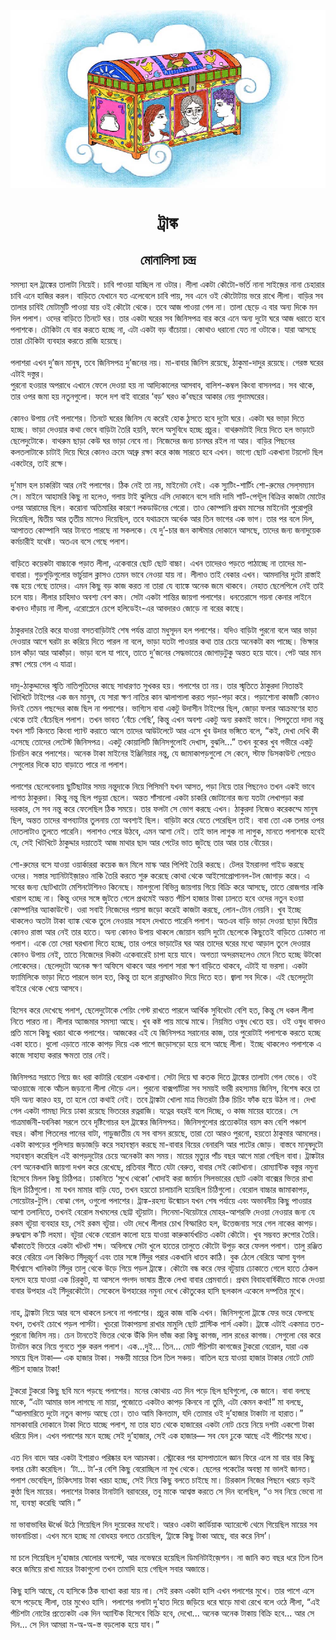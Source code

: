 <div align=center> <img src="../../metadata/images/rabibasariya/ট্রাঙ্ক.jpg" align="center" ></div>
<h1 align=center>ট্রাঙ্ক</h1>
<h2 align=center>মোনালিসা চন্দ্র</h2>
সমস্যা হল ট্রাঙ্কের তালাটা নিয়েই। চাবি পাওয়া যাচ্ছিল না ওটার। লীলা একটা কৌটো-ভর্তি নানা সাইজ়ের নানা চেহারার চাবি এনে হাজির করল। বাড়িতে যেখানে যত এলেবেলে চাবি পায়, সব এনে ওই কৌটোটায় ভরে রাখে লীলা। বাড়ির সব তালার চাবিই মোটামুটি পাওয়া যায় ওই কৌটো থেকে। তবে আজ পাওয়া গেল না। তালা ছেড়ে এ বার অন্য দিকে মন দিল পলাশ। ওদের বাড়িতে তিনটে ঘর। তার একটা ঘরের সব জিনিসপত্র বার করে এনে অন্য দুটো ঘরে আজ ধরাতে হবে পলাশকে। চৌকিটা যে বার করতে হচ্ছে না, এটা একটা বড় বাঁচোয়া। কোথাও ধরানো যেত না ওটাকে। যারা আসছে তারা চৌকিটা ব্যবহার করতে রাজি হয়েছে।<br> <br>পলাশরা এখন দু’জন মানুষ, তবে জিনিসপত্র দু’জনের নয়। মা-বাবার জিনিস রয়েছে, ঠাকুমা-দাদুর রয়েছে। গেরস্ত ঘরের এটাই দস্তুর।<br>
পুরনো হওয়ার অপরাধে এখানে ফেলে দেওয়া হয় না আদ্যিকালের আসবাব, বালিশ-কম্বল কিংবা বাসনপত্র। সব থাকে, তার ওপর জমা হয় নতুনগুলো। ফলে দশ বাই বারোর ‘বড়’ ঘরও ক’বছরে আকার নেয় গুদামঘরের।<br> <br>কোনও উপায় নেই পলাশের। তিনটে ঘরের জিনিস যে করেই হোক ঠুসতে হবে দুটো ঘরে। একটা ঘর ভাড়া দিতে হচ্ছে। ভাড়া দেওয়ার কথা ভেবে বাড়িটা তৈরি হয়নি, ফলে অসুবিধে হচ্ছে প্রচুর। বাথরুমটাই দিয়ে দিতে হল ভাড়াটে ছেলেদুটোকে। বাথরুম ছাড়া কেউ ঘর ভাড়া নেবে না। নিজেদের জন্য চানঘর রইল না আর। বাড়ির পিছনের কলতলাটাকে চাটাই দিয়ে ঘিরে কোনও ক্রমে আব্রু রক্ষা করে কাজ সারতে হবে এখন। ভাগ্যে ছোট একখানা টয়লেট ছিল একটেরে, তাই রক্ষে।<br> <br>দু’মাস হল চাকরিটা আর নেই পলাশের। ঠিক নেই তা নয়, মাইনেটা নেই। এক স্যুটিং-শার্টিং শো-রুমের সেল্‌সম্যান সে। মাইনে আহামরি কিছু না হলেও, গলায় টাই ঝুলিয়ে এসি দোকানে বসে দামি দামি শার্ট-পেন্টুল বিক্রির কাজটা মোটের ওপর আরামের ছিল। করোনা অতিমারির কারণে লকডাউনের গেরো। তাও কোম্পানি প্রথম মাসের মাইনেটা পুরোপুরি দিয়েছিল, দ্বিতীয় আর তৃতীয় মাসেও দিয়েছিল, তবে যথাক্রমে অর্ধেক আর তিন ভাগের এক ভাগ। তার পর বলে দিল, আপাতত কোম্পানি আর টানতে পারছে না সকলকে। যে দু’-চার জন কাস্টমার দোকানে আসছে, তাদের জন্য জনাদুয়েক কর্মচারীই যথেষ্ট। অতএব বসে গেছে পলাশ।<br> <br>বাড়িতে কয়েকটা বাচ্চাকে পড়াত লীলা, একেবারে ছোট ছোট বাচ্চা। এখন তাদেরও পড়তে পাঠাচ্ছে না তাদের মা-বাবারা। গুড়গুড়িগুলোর ভার্চুয়াল ক্লাসও তেমন ভাবে নেওয়া যায় না। লীলাও তাই বেকার এখন। আমদানির দুটো রাস্তাই বন্ধ হয়ে গেছে তাদের। এমন কিছু বড় কাজ করত না তারা যে ব্যাঙ্কে অনেক জমে থাকবে। নেহাত ছেলেপিলে নেই তাই চলে যায়। লীলার চাহিদাও অবশ্য বেশ কম। সেটা একটা শান্তির জায়গা পলাশের। ধনতেরাসে গয়না কেনার লাইনে কখনও দাঁড়ায় না লীলা, এরোপ্লেনে চেপে হলিডেইং-এর আবদারও জোড়ে না বরের কাছে।<br> <br>ঠাকুরদার তৈরি করে যাওয়া বসতবাড়িটাই শেষ পর্যন্ত ত্রাতা মধুসূদন হল পলাশের। যদিও বাড়িটা পুরনো বলে আর ভাড়া দেওয়ার আগে ঘরটা রং করিয়ে দিতে পারল না বলে, ভাড়া যতটা পাওয়ার কথা তার চেয়ে অনেকটা কম পাচ্ছে। ভিক্ষার চাল কাঁড়া আর আকাঁড়া। ভাড়া বলে যা পাবে, তাতে দু’জনের সেদ্ধভাতের জোগাড়টুকু অন্তত হয়ে যাবে। পেট আর মান রক্ষা পেয়ে গেল এ যাত্রা।<br> <br>দাদু-ঠাকুদ্দাদের স্মৃতি নাতিপুতিদের কাছে সাধারণত সুখকর হয়। পলাশের তা নয়। তার স্মৃতিতে ঠাকুরদা নিতান্তই খিটখিটে টাইপের এক জন মানুষ, যে সারা ক্ষণ নাতির কান ঝালাপালা করত পড়া-পড়া করে। পড়াশোনা কাজটি কোনও দিনই তেমন পছন্দের কাজ ছিল না পলাশের। ভাগ্যিস বাবা একটু উদাসীন টাইপের ছিল, জোড়া ফলার আক্রমণের হাত থেকে তাই বেঁচেছিল পলাশ। তখন ভাবত ‘বেঁচে গেছি’, কিন্তু এখন অবশ্য একটু অন্য রকমই ভাবে। পিসতুতো দাদা নন্তু যখন শার্ট কিনতে কিংবা প্যান্ট করাতে আসে তাদের আউটলেটে আর এসে খুব উদার ভঙ্গিতে বলে, “কই, দেখা দেখি কী এসেছে তোদের লেটেস্ট জিনিসপত্র। একটু কোয়ালিটি জিনিসগুলোই দেখাস, বুঝলি...” তখন বুকের খুব গভীরে একটু চিনচিন করে পলাশের। অনেক টাকা মাইনের ইঞ্জিনিয়ার নন্তু, যে জামাকাপড়গুলো সে কেনে, স্টাফ ডিসকাউন্ট পেয়েও সেগুলোর দিকে হাত বাড়াতে পারে না পলাশ।<br> <br>পলাশের ছেলেবেলায় ছুটিছাটার সময় নন্তুদাকে নিয়ে পিসিমণি যখন আসত, পড়া নিয়ে তার পিছনেও তখন একই ভাবে লাগত ঠাকুরদা। কিন্তু নন্তু ছিল পড়ুয়া ছেলে। অন্তত শাঁসালো একটা চাকরি জোটানোর জন্য যতটা লেখাপড়া করা দরকার, সে সব নন্তু করে ফেলেছিল ঠিক সময়ে। তার ফলটা সে ভোগ করছে এখন। ঠাকুরদা নিজেও করেকম্মে মানুষ ছিল, অন্তত তাদের বাপব্যাটার তুলনায় তো অবশ্যই ছিল। বাড়িটা করে যেতে পেরেছিল তাই। বাবা তো এক তলার ওপর দোতলাটাও তুলতে পারেনি। পলাশও পেরে উঠবে, এমন আশা নেই। তাই ভাল লাগুক না লাগুক, মানতে পলাশকে হবেই যে, সেই খিটখিটে ঠাকুদ্দার দয়াতেই আজ মাথার ছাদ আর পেটের ভাত জুটছে তার আর তার বৌয়ের।<br> <br>শো-রুমের বসে যাওয়া ওয়ার্কাররা কয়েক জন মিলে মাস্ক আর পিপিই তৈরি করছে। টেলর ইমরানদা গাইড করছে ওদের। সস্তার স্যানিটাইজ়ারও নাকি তৈরি করতে শুরু করেছে কোথা থেকে আইসোপ্রোপানল-টল জোগাড় করে। এ সবের জন্য ছোটখাটো মেশিনটেশিনও কিনেছে। মালগুলো বিভিন্ন জায়গায় গিয়ে বিক্রি করে আসছে, তাতে রোজগার নাকি খারাপ হচ্ছে না। কিন্তু ওদের সঙ্গে জুটতে গেলে প্রথমেই অন্তত পঁচিশ হাজার টাকা ঢালতে হবে ওদের নতুন হওয়া কোম্পানির অ্যাকাউন্টে। ওরা সবাই নিজেদের পয়সা জড়ো করেই কাজটা করছে, লোন-টোন নেয়নি। খুব ইচ্ছে থাকলেও অতটা টাকা ব্যাঙ্ক থেকে তুলে নেওয়ার সাহস দেখাতে পারেনি পলাশ। অতএব বাড়ি ভাড়া দেওয়া ছাড়া দ্বিতীয় কোনও রাস্তা আর নেই তার হাতে। অন্য কোনও উপায় থাকলে জোয়ান বয়সি দুটো ছেলেকে কিছুতেই বাড়িতে ঢোকাত না পলাশ। একে তো সেরা ঘরখানা দিতে হচ্ছে, তার ওপরে ভাড়াটের ঘর আর তাদের ঘরের মধ্যে আড়াল তুলে দেওয়ার কোনও উপায় নেই, তাতে নিজেদের দিকটা একেবারেই চাপা হয়ে যাবে। অগত্যা অন্দরমহলেও মেনে নিতে হচ্ছে উটকো লোকেদের। ছেলেদুটো অনেক ক্ষণ অফিসে থাকবে আর পলাশ সারা ক্ষণ বাড়িতে থাকবে, এটাই যা ভরসা। একটা ফ্যামিলিকে ভাড়া দিতে পারলে ভাল হত, কিন্তু তা হলে রান্নাঘরটাও দিয়ে দিতে হত। জ্বালা সব দিকে। এই ছেলেদুটো বাইরে থেকে খেয়ে আসবে।<br> <br>হিসেব করে দেখেছে পলাশ, ছেলেদুটোকে পেয়িং গেস্ট রাখতে পারলে আর্থিক সুবিধেটা বেশি হত, কিন্তু সে ধকল লীলা নিতে পারত না। লীলার অ্যাজমার সমস্যা আছে। খুব কষ্ট পায় মাঝে মাঝে। নিয়মিত ওষুধ খেতে হয়। ওই ওষুধ বাবদও প্রতি মাসে কিছু খরচা থাকে পলাশের। আজকের এই যে জিনিসপত্র সরানোর কাজ, তার পুরোটাই পলাশকে করতে হচ্ছে একা হাতে। ধুলো এড়াতে নাকে কাপড় দিয়ে এক পাশে জড়োসড়ো হয়ে বসে আছে লীলা। ইচ্ছে থাকলেও পলাশকে এ কাজে সাহায্য করার ক্ষমতা তার নেই।<br> <br>জিনিসপত্র সরাতে গিয়ে জং ধরা কাটারি বেরোল একখানা। সেটা দিয়ে ঘা কতক দিতে ট্রাঙ্কের তালাটা গেল ভেঙে। ওই আওয়াজে নাকে আঁচল জড়ানো লীলা দৌড়ে এল। পুরনো বাক্সপ্যাঁটরা সব সময়ই ভারী রহস্যময় জিনিস, বিশেষ করে তা যদি অন্য কারও হয়, তা হলে তো কথাই নেই। তবে ট্রাঙ্কটা খোলা মাত্র ভিতরটা ঠিক চিচিং ফাঁক হয়ে উঠল না। দেখা গেল একটা গামছা দিয়ে ঢাকা রয়েছে ভিতরের রত্নরাজি। যত্নের বহরই বলে দিচ্ছে, ও কাজ মায়ের হাতের। সে গাত্রমার্জনী-যবনিকা সরলে তবে দৃষ্টিগোচর হল ট্রাঙ্কের জিনিসপত্র। জিনিসগুলোর প্রত্যেকটার বয়স কম বেশি পঞ্চাশ বছর। কাঁসা পিতলের পানের বাটা, গাড়ুজাতীয় যে সব বাসন রয়েছে, তারা তো আরও পুরনো, হয়তো ঠাকুমার আমলের। একটা কাপড়ের পুলিন্দায় জড়াজড়ি করে সহাবস্থান করছে মা-বাবার বিয়ের বেনারসি আর পাটের জোড়। বাস্তবে মানুষদুটো সহাবস্থান করেছিল এই কাপড়দুটোর চেয়ে অনেকটা কম সময়। মায়ের মৃত্যুর পাঁচ বছর আগে মারা গেছিল বাবা। ট্রাঙ্কটার বেশ অনেকখানি জায়গা দখল করে রেখেছে, প্রতিবার শীতে যেটা বেরুত, বাবার সেই কোটখানা। রোম্যান্টিক বস্তুর নমুনা হিসেবে মিলল কিছু চিঠিপত্র। ঢাকনিতে ‘সুখে থেকো’ খোদাই করা জার্মান সিলভারের ছোট একটা বাক্সের ভিতর রাখা ছিল চিঠিগুলো। মা যখন মামার বাড়ি যেত, তখন হয়তো চালাচালি হয়েছিল চিঠিগুলো। বেরোল বাচ্চার জামাকাপড়, সোয়েটার-টুপি। বোঝা গেল, ওগুলো পলাশের। ট্রাঙ্ক-রহস্য উন্মোচন যখন শেষ পর্যায়ে এবং অভাবনীয় কিছু পাওয়ার আশা তলানিতে, তখনই বেরোল মখমলের ছোট্ট বটুয়াটা। সিনেমা-থিয়েটারে মোহর-আশরফি দেওয়া নেওয়ার জন্য যে রকম বটুয়া ব্যবহার হয়, সেই রকম বটুয়া। ওটা দেখে লীলার চোখ বিস্ফারিত হল, উত্তেজনায় সরে গেল নাকের কাপড়। রুদ্ধশ্বাস ক’টি লহমা। বটুয়া থেকে বেরোল কালো হয়ে যাওয়া কারুকার্যখচিত একটা কৌটো। খুব সম্ভবত রুপোর তৈরি। ঝাঁকাতেই ভিতরে একটা খটখট শব্দ। অবিলম্বে সেটা খুলে হাতের তালুতে কৌটো উপুড় করে ফেলল পলাশ। তালু রঞ্জিত করে বেরিয়ে এল কিঞ্চিত সিঁদুরচূর্ণ এবং তার সঙ্গে সিঁদুর পরার একখানি ধাতব কাঠি। বুক ঠেলে বেরিয়ে আসা যুগল দীর্ঘশ্বাসে খানিকটা সিঁদুর তালু থেকে উড়ে গিয়ে পড়ল ট্রাঙ্কে। কৌটো বন্ধ করে ফের বটুয়ায় ঢোকাতে গেলে হাতে ঠেকল হলদে হয়ে যাওয়া এক চিরকুট, যা আসলে গদগদ ভাষায় স্ত্রীকে লেখা বাবার প্রেমবার্তা। প্রথম বিবাহবার্ষিকীতে মাকে দেওয়া বাবার উপহার এই সিঁদুরকৌটো। সেকেলে উপহারের নমুনা দেখে কৌতুকের হাসি ছলকাল একেলে দম্পতির মুখে।<br> <br>নাহ, ট্রাঙ্কটা নিয়ে আর বসে থাকলে চলবে না পলাশের। প্রচুর কাজ বাকি এখন। জিনিসগুলো ট্রাঙ্কে ফের ভরে ফেলছে যখন, তখনই চোখে পড়ল পার্সটা। খুচরো টাকাপয়সা রাখার মামুলি ছোট প্লাস্টিক পার্স একটা। ট্রাঙ্কে এটাই একমাত্র তত-পুরনো জিনিস নয়। চেন টানতেই ভিতর থেকে উঁকি দিল ভাঁজ করা কিছু কাগজ, লাল রঙের কাগজ। সেগুলো বের করে টানটান করে নিয়ে গুনতে শুরু করল পলাশ। এক…দুই… তিন... মোট পঁচিশটা কাগজের টুকরো বেরোল, যারা এক সময়ে ছিল টাকা— এক হাজার টাকা। সঞ্চয়ী মায়ের তিল তিল সঞ্চয়। বাতিল হয়ে যাওয়া হাজার টাকার নোটে মোট পঁচিশ হাজার টাকা!<br> <br>টুকরো টুকরো কিছু ছবি মনে পড়ছে পলাশের। মনের কোথায় এত দিন পড়ে ছিল ছবিগুলো, কে জানে। বাবা বলছে মাকে, “এটা আমার ভাল লাগছে না মায়া, পুজোতে একটাও কাপড় কিনবে না তুমি, এটা কেমন কথা!” মা বলছে, “আলমারিতে দুটো নতুন কাপড় আছে তো। তাও আমি কিনতাম, যদি তোমার ওই দু’হাজার টাকাটা না হারাত।” মাসকাবারি দোকানে টাকা দিতে যাচ্ছে পলাশ, মা তার হাত থেকে হাজারের একটা নোট চেয়ে নিয়ে দশটা একশো টাকা ধরিয়ে দিল। এখন পলাশের মনে হচ্ছে সেই দু’হাজার, সেই এক হাজার— সব যেন ঢুকে আছে এই পঁচিশের মধ্যে।<br> <br>এত দিন বাদে আর একটা ইশারাও পরিষ্কার হল আচমকা। স্ট্রোকের পর হাসপাতালে জ্ঞান ফিরে এলে মা বার বার কিছু বলার চেষ্টা করেছিল। ‘টা… টা’-র বেশি কিছু বেরোচ্ছিল না মুখ থেকে। ছেলের পকেটের অবস্থা মা ভালই জানত। পলাশ ভেবেছিল, চিকিৎসায় টাকা খরচা হচ্ছে, সেই নিয়ে কিছু বলতে চাইছে মা। চিরকাল নিজের পিছনে খরচে বড়ই কুণ্ঠা ছিল মায়ের। পলাশের টাকার টানাটানি বরাবরের, তবু মাকে আশ্বস্ত করতে সে দিন বলেছিল, “ও সব নিয়ে ভেবো না মা, ব্যবস্থা করেছি আমি।”<br> <br>মা ভাবাভাবির ঊর্ধ্বে উঠে গিয়েছিল দিন দুয়েকের মধ্যেই। আরও একটা কার্ডিয়াক অ্যারেস্টে থেমে গিয়েছিল মায়ের সব ভাবনাচিন্তা। এখন মনে হচ্ছে মা বোধহয় বলতে চেয়েছিল, ‘ট্রাঙ্কে কিছু টাকা আছে, বার করে নিস’।<br> <br>মা চলে গিয়েছিল দু’হাজার ষোলোর অগস্টে, আর নভেম্বরে হয়েছিল ডিমনিটাইজ়েশন। না জানি কত বছর ধরে তিল তিল করে জমিয়ে রাখা মায়ের টাকাগুলো তখন তামাদি হয়ে গেছিল সবার অজান্তে।<br> <br>কিছু হাসি আছে, যে হাসিকে ঠিক ব্যাখ্যা করা যায় না। সেই রকম একটা হাসি এখন পলাশের মুখে। তার পাশে এসে বসে পড়েছে লীলা, তার মুখেও হাসি। পলাশের গলাটা দু’হাত দিয়ে জড়িয়ে ধরে ঘাড়ে মাথা রেখে বলে ওঠে লীলা, “এই পঁচিশটা নোটের প্রত্যেকটা এক দিন অ্যান্টিক হিসেবে বিক্রি হবে, দেখো... অনেক অনেক টাকায় বিক্রি হবে... আর সে দিন... সে দিন আমরা ম-অ-অ-স্ত বড়লোক হয়ে যাব।”